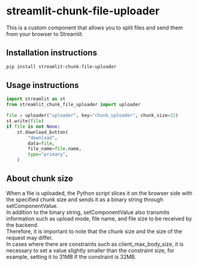 # streamlit-chunk-file-uploader

This is a custom component that allows you to split files and send them from your browser to Streamlit.

## Installation instructions

```sh
pip install streamlit-chunk-file-uploader
```

## Usage instructions

```python
import streamlit as st
from streamlit_chunk_file_uploader import uploader

file = uploader("uploader", key="chunk_uploader", chunk_size=32)
st.write(file)
if file is not None:
    st.download_button(
        "download",
        data=file,
        file_name=file.name,
        type="primary",
    )

```

## About chunk size
When a file is uploaded, the Python script slices it on the browser side with the specified chunk size and sends it as a binary string through setComponentValue.  
In addition to the binary string, setComponentValue also transmits information such as upload mode, file name, and file size to be received by the backend.  
Therefore, it is important to note that the chunk size and the size of the request may differ.  
In cases where there are constraints such as client_max_body_size, it is necessary to set a value slightly smaller than the constraint size, for example, setting it to 31MB if the constraint is 32MB.
